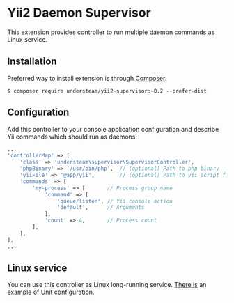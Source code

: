 # Yii2 Daemon Supervisor

This extension provides controller to run multiple daemon commands as
Linux service.
 
## Installation

Preferred way to install extension is through [Composer](https://getcomposer.org).

```shell
$ composer require understeam/yii2-supervisor:~0.2 --prefer-dist
```

## Configuration

Add this controller to your console application configuration and
describe Yii commands which should run as daemons:

```php
...
'controllerMap' => [
    'class' => 'understeam\supervisor\SupervisorController',
    'phpBinary' => '/usr/bin/php',  // (optional) Path to php binary
    'yiiFile' => '@app/yii',        // (optional) Path to yii script file
    'commands' => [
        'my-process' => [       // Process group name 
            'command' => [
                'queue/listen', // Yii console action
                'default',      // Arguments
            ],
            'count' => 4,       // Process count
        ],
    ],
],
...
```

## Linux service

You can use this controller as Linux long-running service.
[There is](yii.example.service) an example of Unit configuration.
